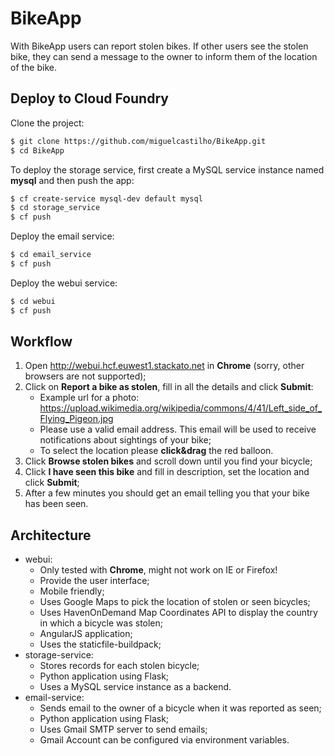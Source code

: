 # BikeApp
With BikeApp users can report stolen bikes. If other users see the stolen bike, they can send a message to the owner to inform them of the location of the bike.

## Deploy to Cloud Foundry
Clone the project:
```sh
$ git clone https://github.com/miguelcastilho/BikeApp.git
$ cd BikeApp
```

To deploy the storage service, first create a MySQL service instance named **mysql** and then push the app:
```sh
$ cf create-service mysql-dev default mysql
$ cd storage_service
$ cf push
```

Deploy the email service:
```sh
$ cd email_service
$ cf push
```

Deploy the webui service:
```sh
$ cd webui
$ cf push
```

## Workflow
1. Open http://webui.hcf.euwest1.stackato.net in **Chrome** (sorry, other browsers are not supported);
2. Click on **Report a bike as stolen**, fill in all the details and click **Submit**:
   * Example url for a photo: https://upload.wikimedia.org/wikipedia/commons/4/41/Left_side_of_Flying_Pigeon.jpg
   * Please use a valid email address. This email will be used to receive notifications about sightings of your bike;
   * To select the location please **click&drag** the red balloon.
3. Click **Browse stolen bikes** and scroll down until you find your bicycle;
4. Click **I have seen this bike** and fill in description, set the location and click **Submit**;
5. After a few minutes you should get an email telling you that your bike has been seen.

## Architecture
* webui:
  * Only tested with **Chrome**, might not work on IE or Firefox!
  * Provide the user interface;
  * Mobile friendly;
  * Uses Google Maps to pick the location of stolen or seen bicycles;
  * Uses HavenOnDemand Map Coordinates API to display the country in which a bicycle was stolen;
  * AngularJS application;
  *	Uses the staticfile-buildpack;
* storage-service:
  * Stores records for each stolen bicycle;
  * Python application using Flask;
  * Uses a MySQL service instance as a backend.
* email-service:
  * Sends email to the owner of a bicycle when it was reported as seen;
  * Python application using Flask;
  * Uses Gmail SMTP server to send emails;
  * Gmail Account can be configured via environment variables.
